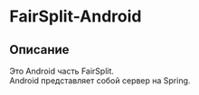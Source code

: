 # FairSplit-Android

## Описание

Это Android часть FairSplit.<br>
Android представляет собой сервер на Spring.<br>